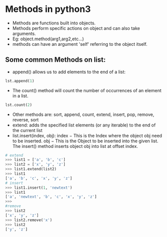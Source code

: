 # Methods in python3

* Methods are functions built into objects.
* Methods perform specific actions on object and can also take arguments.
* Eg: object.method(arg1,arg2,etc...)
* methods can have an argument 'self' referring to the object itself.
## Some common Methods on list: 
* append() allows us to add elements to the end of a list:
```python
lst.append(1)
``` 
* The count() method will count the number of occurrences of an element in a list.
```python
lst.count(2)
```
* Other methods are: sort, append, count, extend, insert, pop, remove, reverse, sort
* extend:  adds the specified list elements (or any iterable) to the end of the current list
* list.insert(index, obj): 
  index − This is the Index where the object obj need to be inserted.
  obj − This is the Object to be inserted into the given list.
  The insert() method inserts object obj into list at offset index.
```python
# extend
>>> list1 = ['a', 'b', 'c']
>>> list2 = ['x', 'y', 'z']
>>> list1.extend(list2)
>>> list1
['a', 'b', 'c', 'x', 'y', 'z']
# insert
>>> list1.insert(1, 'newtext')
>>> list1
['a', 'newtext', 'b', 'c', 'x', 'y', 'z']
>>> 
#remove
>>> list2
['x', 'y', 'z']
>>> list2.remove('x')
>>> list2
['y', 'z']
```